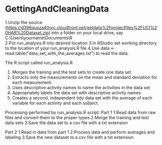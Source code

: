 GettingAndCleaningData
======================

1.Unzip the source (https://d396qusza40orc.cloudfront.net/getdata%2Fprojectfiles%2FUCI%20HAR%20Dataset.zip) into a folder on your local drive, say C:\Users\yourname\Documents\R\
2.Put run_analysis.R into desired location
3.In RStudio set working directory to the location of your run_analysis.R file
4.Use data <- read.table("data_set_with_the_averages.txt") to read the data. 

The R script called run_analysis.R
1. Merges the training and the test sets to create one data set.
2. Extracts only the measurements on the mean and standard deviation for each measurement. 
3. Uses descriptive activity names to name the activities in the data set
4. Appropriately labels the data set with descriptive activity names. 
5. Creates a second, independent tidy data set with the average of each variable for each activity and each subject. 

Processing performed by run_analysis.R script:
Part 1
1.Read data from raw files and convert them to the proper types
2.Merge the training and test data sets
3.Save the data set to a csv file with a txt extension

Part 2
1.Read in data from part 1
2.Process data and perform averages and labeling 
3.Save the new dataset to a csv file with a txt extension

